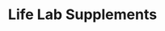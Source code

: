 ---
title: "Life Lab Supplements"
url: /burnley/life-lab-supplements/
shop: nutrition supplements
---